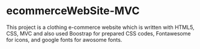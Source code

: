 # ecommerceWebSite-MVC
This project is a clothing e-commerce website which is written with HTML5, CSS, MVC and also used Boostrap for prepared CSS codes, 
Fontawesome for icons, and google fonts for awosome fonts. 
